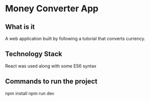 # Money Converter App
## What is it
A web application built by following a tutorial that converts currency.

## Technology Stack
React was used along with some ES6 syntax

## Commands to run the project
npm install
npm run dev
